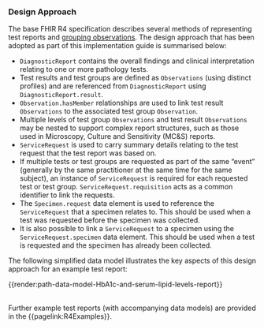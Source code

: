 ### Design Approach
The base FHIR R4 specification describes several methods of representing test reports and  [grouping observations](https://hl7.org/fhir/R4/observation.html#obsgrouping). The design approach that has been adopted as part of this implementation guide is summarised below:

* `DiagnosticReport` contains the overall findings and clinical interpretation relating to one or more pathology tests.
* Test results and test groups are defined as `Observations` (using distinct profiles) and are referenced from `DiagnosticReport` using `DiagnosticReport.result`.
* `Observation.hasMember` relationships are used to link test result `Observations` to the associated test group `Observation`.
* Multiple levels of test group `Observations` and test result `Observations` may be nested to support complex report structures, such as those used in Microscopy, Culture and Sensitivity (MC&S) reports.
* `ServiceRequest` is used to carry summary details relating to the test request that the test report was based on.
* If multiple tests or test groups are requested as part of the same “event” (generally by the same practitioner at the same time for the same subject), an instance of `ServiceRequest` is required for each requested test or test group. `ServiceRequest.requisition` acts as a common identifier to link the requests.
* The `Specimen.request` data element is used to reference the `ServiceRequest` that a specimen relates to. This should be used when a test was requested before the specimen was collected. 
* It is also possible to link a `ServiceRequest` to a specimen using the `ServiceRequest.specimen` data element. This should be used when a test is requested and the specimen has already been collected.

The following simplified data model illustrates the key aspects of this design approach for an example test report:

{{render:path-data-model-HbA1c-and-serum-lipid-levels-report}}

<br>
Further example test reports (with accompanying data models) are provided in the {{pagelink:R4Examples}}.